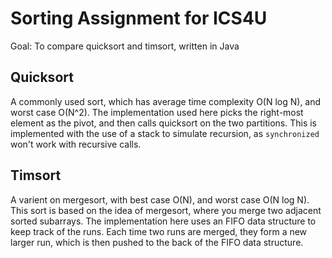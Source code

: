 # Sorting Assignment for ICS4U

Goal: To compare quicksort and timsort, written in Java

## Quicksort

A commonly used sort, which has average time complexity O(N log N), and worst case O(N^2).
The implementation used here picks the right-most element as the pivot, and then calls quicksort on the two partitions.
This is implemented with the use of a stack to simulate recursion, as `synchronized` won't work with recursive calls.

## Timsort

A varient on mergesort, with best case O(N), and worst case O(N log N).
This sort is based on the idea of mergesort, where you merge two adjacent sorted subarrays.
The implementation here uses an FIFO data structure to keep track of the runs.
Each time two runs are merged, they form a new larger run, which is then pushed to the back of the FIFO data structure.
